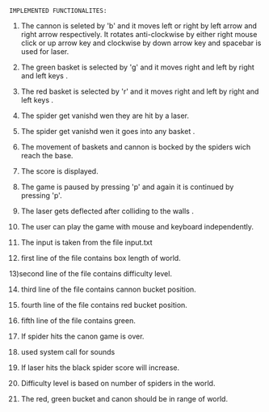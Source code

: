 	IMPLEMENTED FUNCTIONALITES:

1) The cannon is seleted by 'b' and it moves left or right by left arrow and right arrow respectively. It rotates anti-clockwise by either right mouse click or up arrow key and clockwise by down arrow key and spacebar is used for laser.

2) The green basket is selected by 'g' and it moves right and left by right and left keys . 

3) The red basket is selected by 'r' and it moves right and left by right and left keys . 

4) The spider get vanishd wen they are hit by a laser.

5) The spider get vanishd wen it goes into any basket .

6) The movement of baskets and cannon is bocked by the spiders wich reach the base.

7) The score is displayed.

8) The game is paused by pressing 'p' and again it is continued by pressing 'p'.

9) The laser gets deflected after colliding to the walls . 

10) The user can play the game with mouse and keyboard independently.

11) The input is taken from the file input.txt 

12) first line of the file contains box length of world.

13)second line of the file contains difficulty level.

14) third line of the file contains cannon bucket position.

15) fourth line of the file contains red bucket position.

16) fifth line of the file contains green.

17) If spider hits the canon game is over.

18) used system call for sounds
18) If laser hits the black spider score will increase.

19) Difficulty level is based on number of spiders in the world.

20) The red, green bucket and canon should be in range of world.

